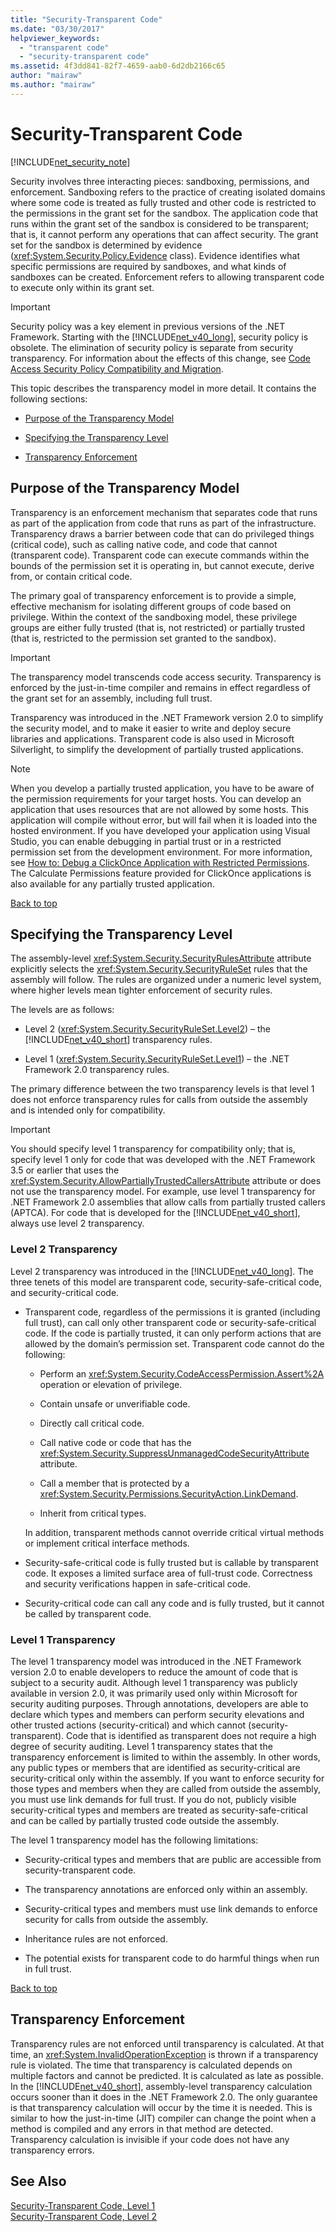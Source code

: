 ```yaml
---
title: "Security-Transparent Code"
ms.date: "03/30/2017"
helpviewer_keywords: 
  - "transparent code"
  - "security-transparent code"
ms.assetid: 4f3dd841-82f7-4659-aab0-6d2db2166c65
author: "mairaw"
ms.author: "mairaw"
---
```

# Security-Transparent Code
<a name="top"></a>
[!INCLUDE[net_security_note](../../../includes/net-security-note-md.md)]  
  
 Security involves three interacting pieces: sandboxing, permissions, and enforcement. Sandboxing refers to the practice of creating isolated domains where some code is treated as fully trusted and other code is restricted to the permissions in the grant set for the sandbox. The application code that runs within the grant set of the sandbox is considered to be transparent; that is, it cannot perform any operations that can affect security. The grant set for the sandbox is determined by evidence (<xref:System.Security.Policy.Evidence> class). Evidence identifies what specific permissions are required by sandboxes, and what kinds of sandboxes can be created. Enforcement refers to allowing transparent code to execute only within its grant set.  
  
> [!IMPORTANT]
>  Security policy was a key element in previous versions of the .NET Framework. Starting with the [!INCLUDE[net_v40_long](../../../includes/net-v40-long-md.md)], security policy is obsolete. The elimination of security policy is separate from security transparency. For information about the effects of this change, see [Code Access Security Policy Compatibility and Migration](../../../docs/framework/misc/code-access-security-policy-compatibility-and-migration.md).  
  
 This topic describes the transparency model in more detail. It contains the following sections:  
  
-   [Purpose of the Transparency Model](#purpose)  
  
-   [Specifying the Transparency Level](#level)  
  
-   [Transparency Enforcement](#enforcement)  
  
<a name="purpose"></a>   
## Purpose of the Transparency Model  
 Transparency is an enforcement mechanism that separates code that runs as part of the application from code that runs as part of the infrastructure. Transparency draws a barrier between code that can do privileged things (critical code), such as calling native code, and code that cannot (transparent code). Transparent code can execute commands within the bounds of the permission set it is operating in, but cannot execute, derive from, or contain critical code.  
  
 The primary goal of transparency enforcement is to provide a simple, effective mechanism for isolating different groups of code based on privilege. Within the context of the sandboxing model, these privilege groups are either fully trusted (that is, not restricted) or partially trusted (that is, restricted to the permission set granted to the sandbox).  
  
> [!IMPORTANT]
>  The transparency model transcends code access security. Transparency is enforced by the just-in-time compiler and remains in effect regardless of the grant set for an assembly, including full trust.  
  
 Transparency was introduced in the .NET Framework version 2.0 to simplify the security model, and to make it easier to write and deploy secure libraries and applications. Transparent code is also used in Microsoft Silverlight, to simplify the development of partially trusted applications.  
  
> [!NOTE]
>  When you develop a partially trusted application, you have to be aware of the permission requirements for your target hosts. You can develop an application that uses resources that are not allowed by some hosts. This application will compile without error, but will fail when it is loaded into the hosted environment. If you have developed your application using Visual Studio, you can enable debugging in partial trust or in a restricted permission set from the development environment. For more information, see [How to: Debug a ClickOnce Application with Restricted Permissions](/visualstudio/deployment/how-to-debug-a-clickonce-application-with-restricted-permissions). The Calculate Permissions feature provided for ClickOnce applications is also available for any partially trusted application.  
  
 [Back to top](#top)  
  
<a name="level"></a>   
## Specifying the Transparency Level  
 The assembly-level <xref:System.Security.SecurityRulesAttribute> attribute explicitly selects the <xref:System.Security.SecurityRuleSet> rules that the assembly will follow. The rules are organized under a numeric level system, where higher levels mean tighter enforcement of security rules.  
  
 The levels are as follows:  
  
-   Level 2 (<xref:System.Security.SecurityRuleSet.Level2>) – the [!INCLUDE[net_v40_short](../../../includes/net-v40-short-md.md)] transparency rules.  
  
-   Level 1 (<xref:System.Security.SecurityRuleSet.Level1>) – the .NET Framework 2.0 transparency rules.  
  
 The primary difference between the two transparency levels is that level 1 does not enforce transparency rules for calls from outside the assembly and is intended only for compatibility.  
  
> [!IMPORTANT]
>  You should specify level 1 transparency for compatibility only; that is, specify level 1 only for code that was developed with the .NET Framework 3.5 or earlier that uses the <xref:System.Security.AllowPartiallyTrustedCallersAttribute> attribute or does not use the transparency model. For example, use level 1 transparency for .NET Framework 2.0 assemblies that allow calls from partially trusted callers (APTCA). For code that is developed for the [!INCLUDE[net_v40_short](../../../includes/net-v40-short-md.md)], always use level 2 transparency.  
  
### Level 2 Transparency  
 Level 2 transparency was introduced in the [!INCLUDE[net_v40_long](../../../includes/net-v40-long-md.md)]. The three tenets of this model are transparent code, security-safe-critical code, and security-critical code.  
  
-   Transparent code, regardless of the permissions it is granted (including full trust), can call only other transparent code or security-safe-critical code. If the code is partially trusted, it can only perform actions that are allowed by the domain’s permission set. Transparent code cannot do the following:  
  
    -   Perform an <xref:System.Security.CodeAccessPermission.Assert%2A> operation or elevation of privilege.  
  
    -   Contain unsafe or unverifiable code.  
  
    -   Directly call critical code.  
  
    -   Call native code or code that has the <xref:System.Security.SuppressUnmanagedCodeSecurityAttribute> attribute.  
  
    -   Call a member that is protected by a <xref:System.Security.Permissions.SecurityAction.LinkDemand>.  
  
    -   Inherit from critical types.  
  
     In addition, transparent methods cannot override critical virtual methods or implement critical interface methods.  
  
-   Security-safe-critical code is fully trusted but is callable by transparent code. It exposes a limited surface area of full-trust code. Correctness and security verifications happen in safe-critical code.  
  
-   Security-critical code can call any code and is fully trusted, but it cannot be called by transparent code.  
  
### Level 1 Transparency  
 The level 1 transparency model was introduced in the .NET Framework version 2.0 to enable developers to reduce the amount of code that is subject to a security audit. Although level 1 transparency was publicly available in version 2.0, it was primarily used only within Microsoft for security auditing purposes. Through annotations, developers are able to declare which types and members can perform security elevations and other trusted actions (security-critical) and which cannot (security-transparent). Code that is identified as transparent does not require a high degree of security auditing. Level 1 transparency states that the transparency enforcement is limited to within the assembly. In other words, any public types or members that are identified as security-critical are security-critical only within the assembly. If you want to enforce security for those types and members when they are called from outside the assembly, you must use link demands for full trust. If you do not, publicly visible security-critical types and members are treated as security-safe-critical and can be called by partially trusted code outside the assembly.  
  
 The level 1 transparency model has the following limitations:  
  
-   Security-critical types and members that are public are accessible from security-transparent code.  
  
-   The transparency annotations are enforced only within an assembly.  
  
-   Security-critical types and members must use link demands to enforce security for calls from outside the assembly.  
  
-   Inheritance rules are not enforced.  
  
-   The potential exists for transparent code to do harmful things when run in full trust.  
  
 [Back to top](#top)  
  
<a name="enforcement"></a>   
## Transparency Enforcement  
 Transparency rules are not enforced until transparency is calculated. At that time, an <xref:System.InvalidOperationException> is thrown if a transparency rule is violated. The time that transparency is calculated depends on multiple factors and cannot be predicted. It is calculated as late as possible. In the [!INCLUDE[net_v40_short](../../../includes/net-v40-short-md.md)], assembly-level transparency calculation occurs sooner than it does in the .NET Framework 2.0. The only guarantee is that transparency calculation will occur by the time it is needed. This is similar to how the just-in-time (JIT) compiler can change the point when a method is compiled and any errors in that method are detected. Transparency calculation is invisible if your code does not have any transparency errors.  
  
## See Also  
 [Security-Transparent Code, Level 1](../../../docs/framework/misc/security-transparent-code-level-1.md)  
 [Security-Transparent Code, Level 2](../../../docs/framework/misc/security-transparent-code-level-2.md)
